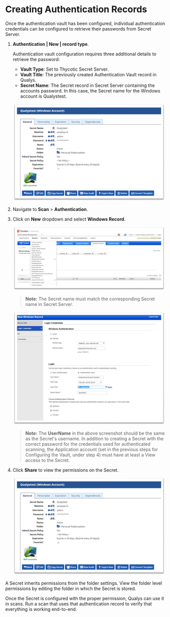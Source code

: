 [title]: # (Creating Authentication Records)
[tags]: # (authentication)
[priority]: # (102)
# Creating Authentication Records

Once the authentication vault has been configured, individual authentication credentials can be configured to retrieve their passwords from Secret Server.

1. __Authentication | New | record type__.

   Authentication vault configuration requires three additional details to retrieve the password:

   * __Vault Type__: Set to Thycotic Secret Server.
   * __Vault Title__: The previously created Authentication Vault record in Qualys.
   * __Secret Name__: The Secret record in Secret Server containing the accounts password. In this case, the Secret name for the Windows account is Qualystest.

   ![record type](images/4b02782601a1f983f28f95fff25d5b9b.png)
1. Navigate to __Scan__ \> __Authentication__.

1. Click on __New__ dropdown and select __Windows Record__.

   ![Windows Record](images/62fa5c45468de445ae51c064542ee7cf.png)

   >**Note:** The Secret name must match the corresponding Secret name in Secret Server.

   ![Windows Authentication](images/d593ed0bee4d546c2960a59c4a274275.png)

   >**Note:** The __UserName__ in the above screenshot should be the same as the Secret's username. In addition to creating a Secret with the correct password for the credentials used for authenticated scanning, the Application account (set in the previous steps for Configuring the Vault, under step 4) must have at least a View access to the Secret.

1. Click __Share__ to view the permissions on the Secret.

   ![Share](images/4b02782601a1f983f28f95fff25d5b9b.png)

A Secret inherits permissions from the folder settings. View the folder level permissions by editing the folder in which the Secret is stored.

Once the Secret is configured with the proper permission, Qualys can use it in scans. Run a scan that uses that authentication record to verify that everything is working end-to-end.
